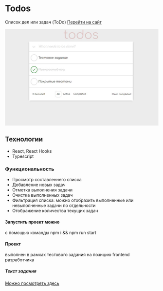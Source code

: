 # Todos
Список дел или задач (ToDo) [Перейти на сайт](https://r2u1s.github.io/mb-test/) 

![screenshot](https://github.com/R2u1s/mb-test/blob/main/src/images/gh-pages.JPG)
## Технологии
* React, React Hooks
* Typescript
### Функциональность
* Просмотр составленнего списка
* Добавление новых задач
* Отметка выполнения задачи
* Очистка выполненных задач
* Фильтрация списка: можно отобразить выполненные или невыполненные задачи по отдельности
* Отображение количества текущих задач
#### Запустить проект можно
с помощью команды npm i && npm run start
#### Проект
выполнен в рамках тестового задания на позицию frontend разработчика
##### Текст задания
[Можно посмотреть здесь](https://docs.google.com/document/d/15QkApDkQqtzLSVW7Fpyluwj-BvUIHFXBjvvFCe77Aaw/edit?tab=t.0#heading=h.zavj7sd1thwb)